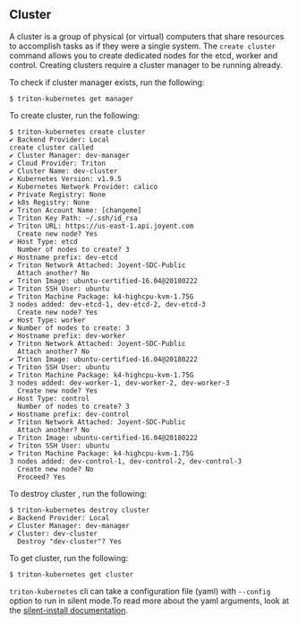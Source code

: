 ## Cluster

A cluster is a group of physical (or virtual) computers that share resources to accomplish tasks as if they were a single system. 
The `create cluster` command allows you to create dedicated nodes for the etcd, worker and control. Creating clusters require a cluster manager to be running already.

To check if cluster manager exists, run the following:

```
$ triton-kubernetes get manager
```

To create cluster, run the following:

```
$ triton-kubernetes create cluster
✔ Backend Provider: Local
create cluster called
✔ Cluster Manager: dev-manager
✔ Cloud Provider: Triton
✔ Cluster Name: dev-cluster
✔ Kubernetes Version: v1.9.5
✔ Kubernetes Network Provider: calico
✔ Private Registry: None
✔ k8s Registry: None
✔ Triton Account Name: [changeme]
✔ Triton Key Path: ~/.ssh/id_rsa
✔ Triton URL: https://us-east-1.api.joyent.com
  Create new node? Yes
✔ Host Type: etcd
  Number of nodes to create? 3
✔ Hostname prefix: dev-etcd
✔ Triton Network Attached: Joyent-SDC-Public
  Attach another? No
✔ Triton Image: ubuntu-certified-16.04@20180222
✔ Triton SSH User: ubuntu
✔ Triton Machine Package: k4-highcpu-kvm-1.75G
3 nodes added: dev-etcd-1, dev-etcd-2, dev-etcd-3
  Create new node? Yes
✔ Host Type: worker
✔ Number of nodes to create: 3
✔ Hostname prefix: dev-worker
✔ Triton Network Attached: Joyent-SDC-Public
  Attach another? No
✔ Triton Image: ubuntu-certified-16.04@20180222
✔ Triton SSH User: ubuntu
✔ Triton Machine Package: k4-highcpu-kvm-1.75G
3 nodes added: dev-worker-1, dev-worker-2, dev-worker-3
  Create new node? Yes
✔ Host Type: control
  Number of nodes to create? 3
✔ Hostname prefix: dev-control
✔ Triton Network Attached: Joyent-SDC-Public
  Attach another? No
✔ Triton Image: ubuntu-certified-16.04@20180222
✔ Triton SSH User: ubuntu
✔ Triton Machine Package: k4-highcpu-kvm-1.75G
3 nodes added: dev-control-1, dev-control-2, dev-control-3
  Create new node? No
  Proceed? Yes
```
To destroy cluster , run the following:

```
$ triton-kubernetes destroy cluster
✔ Backend Provider: Local
✔ Cluster Manager: dev-manager
✔ Cluster: dev-cluster
  Destroy "dev-cluster"? Yes
```

To get cluster, run the following:

```
$ triton-kubernetes get cluster
```


`triton-kubernetes` cli can take a configuration file (yaml) with `--config` option to run in silent mode.To read more about the yaml arguments, look at the [silent-install documentation](https://github.com/joyent/triton-kubernetes/tree/master/docs/guide/silent-install-yaml.md).
